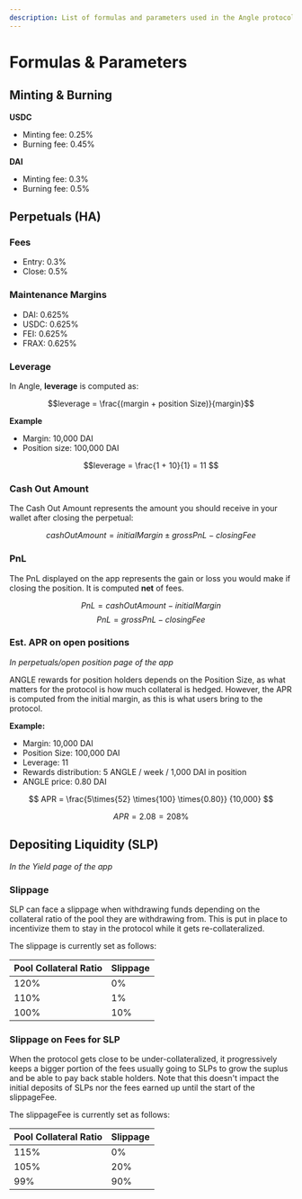```yaml
---
description: List of formulas and parameters used in the Angle protocol and at app.angle.money
---
```


# Formulas & Parameters

## Minting & Burning

**USDC**

- Minting fee: 0.25%
- Burning fee: 0.45%

**DAI**

- Minting fee: 0.3%
- Burning fee: 0.5%

## Perpetuals (HA)

### Fees

- Entry: 0.3%
- Close: 0.5%

### Maintenance Margins

- DAI: 0.625%
- USDC: 0.625%
- FEI: 0.625%
- FRAX: 0.625%

### Leverage

In Angle, **leverage** is computed as:

$$leverage = \frac{(margin + position Size)}{margin}$$

**Example**

- Margin: 10,000 DAI
- Position size: 100,000 DAI

$$leverage = \frac{1 + 10}{1} = 11 $$

### Cash Out Amount

The Cash Out Amount represents the amount you should receive in your wallet after closing the perpetual:

$$cashOutAmount = initialMargin \pm grossPnL - closingFee $$

### PnL

The PnL displayed on the app represents the gain or loss you would make if closing the position. It is computed **net** of fees.

$$ PnL = cashOutAmount - initialMargin $$
$$ PnL = grossPnL - closingFee $$

### Est. APR on open positions

_In perpetuals/open position page of the app_

ANGLE rewards for position holders depends on the Position Size, as what matters for the protocol is how much collateral is hedged. However, the APR is computed from the initial margin, as this is what users bring to the protocol.

**Example:**

- Margin: 10,000 DAI
- Position Size: 100,000 DAI
- Leverage: 11
- Rewards distribution: 5 ANGLE / week / 1,000 DAI in position
- ANGLE price: 0.80 DAI

$$
APR =
\frac{5\times{52}
\times{100}
\times{0.80}}
{10,000}
$$

$$ APR = 2.08 = 208\% $$

## Depositing Liquidity (SLP)

_In the Yield page of the app_

### Slippage

SLP can face a slippage when withdrawing funds depending on the collateral ratio of the pool they are withdrawing from. This is put in place to incentivize them to stay in the protocol while it gets re-collateralized.

The slippage is currently set as follows:

| Pool Collateral Ratio | Slippage |
| --------------------- | -------- |
| 120%                  | 0%       |
| 110%                  | 1%       |
| 100%                  | 10%      |

### Slippage on Fees for SLP

When the protocol gets close to be under-collateralized, it progressively keeps a bigger portion of the fees usually going to SLPs to grow the suplus and be able to pay back stable holders. Note that this doesn't impact the initial deposits of SLPs nor the fees earned up until the start of the slippageFee.

The slippageFee is currently set as follows:

| Pool Collateral Ratio | Slippage |
| --------------------- | -------- |
| 115%                  | 0%       |
| 105%                  | 20%      |
| 99%                   | 90%      |
